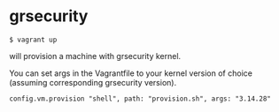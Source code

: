 # grsecurity

````
$ vagrant up
````

will provision a machine with grsecurity kernel.

You can set args in the Vagrantfile to your kernel version of choice (assuming corresponding grsecurity version).
```
config.vm.provision "shell", path: "provision.sh", args: "3.14.28"
```
